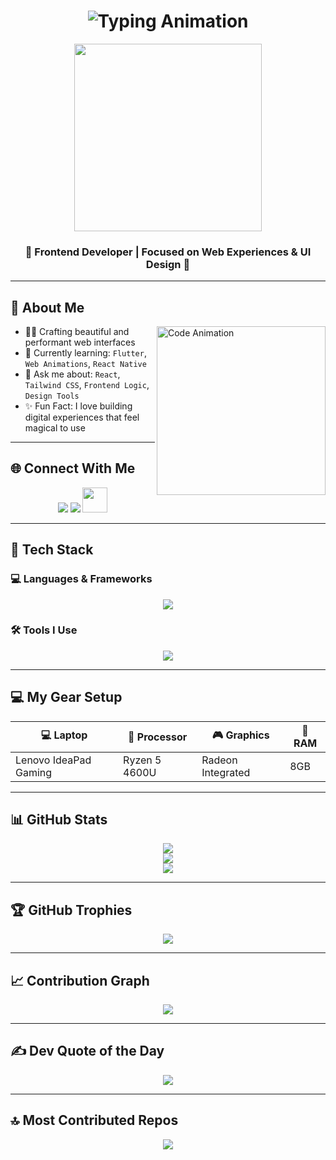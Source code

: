 <h1 align="center">
  <img src="https://readme-typing-svg.herokuapp.com?font=Fira+Code&size=25&pause=1000&center=true&vCenter=true&width=500&lines=Hi+I'm+Deepakkumar!;Frontend+Developer;App+Developer;Turning+Ideas+Into+Digital+Experiences+💡;Let's+Build+Something+Amazing+🚀" alt="Typing Animation" />
</h1>

<p align="center">
  <img src="https://sdmntprnorthcentralus.oaiusercontent.com/files/00000000-b6b4-622f-872a-5751bc00ab93/raw?se=2025-04-14T13%3A11%3A51Z&sp=r&sv=2024-08-04&sr=b&scid=340f5a2f-1602-5b7d-9059-0d94c97d9631&skoid=de76bc29-7017-43d4-8d90-7a49512bae0f&sktid=a48cca56-e6da-484e-a814-9c849652bcb3&skt=2025-04-14T04%3A31%3A44Z&ske=2025-04-15T04%3A31%3A44Z&sks=b&skv=2024-08-04&sig=ezuu0/sMX16nCzIb1CbrBSBzRmS19lRz02rQZRvhljE%3D" width="300" />
</p>

<h3 align="center">
  <strong>🚀 Frontend Developer | Focused on Web Experiences & UI Design 🎨</strong>
</h3>

---

## 🧠 About Me

<img align="right" src="https://mir-s3-cdn-cf.behance.net/project_modules/source/06f21a161921919.63cd7887d0a70.gif" width="270" alt="Code Animation" />

- 👨‍💻 Crafting beautiful and performant web interfaces  
- 🌱 Currently learning: `Flutter`, `Web Animations`, `React Native`  
- 💬 Ask me about: `React`, `Tailwind CSS`, `Frontend Logic`, `Design Tools`  
- ✨ Fun Fact: I love building digital experiences that feel magical to use  

---

## 🌐 Connect With Me

<p align="center">
  <a href="mailto:deepakviji5556@gmail.com"><img src="https://skillicons.dev/icons?i=gmail" /></a>
  <a href="https://www.linkedin.com/public-profile/settings?lipi=urn%3Ali%3Apage%3Ad_flagship3_profile_self_edit_contact-info%3BfysJZ5rrRoSKhB%2Bh5%2Fu6ag%3D%3D" target="_blank"><img src="https://skillicons.dev/icons?i=linkedin" /></a>
  <a href="https://deepakportfolioo.web.app/" target="_blank"><img src="https://cdn-icons-png.flaticon.com/512/841/841364.png" width="40" /></a>
</p>

---

## 🧰 Tech Stack

### 💻 Languages & Frameworks
<p align="center">
  <img src="https://skillicons.dev/icons?i=html,css,js,dart,java,react,flutter,tailwind,bootstrap" />
</p>

### 🛠️ Tools I Use
<p align="center">
  <img src="https://skillicons.dev/icons?i=git,github,vscode,figma,canva,npm,webpack" />
</p>

---

## 💻 My Gear Setup

| 💻 Laptop             | 🧠 Processor   | 🎮 Graphics         | 🔋 RAM   |
|-----------------------|----------------|----------------------|----------|
| Lenovo IdeaPad Gaming | Ryzen 5 4600U  | Radeon Integrated    | 8GB      |

---

## 📊 GitHub Stats

<p align="center">
  <img src="https://github-readme-stats.vercel.app/api?username=Deepak5556&theme=radical&show_icons=true&hide_border=false&include_all_commits=true&count_private=true" />
  <br/>
  <img src="https://github-readme-streak-stats.herokuapp.com/?user=Deepak5556&theme=radical&hide_border=false" />
  <br/>
  <img src="https://github-readme-stats.vercel.app/api/top-langs/?username=Deepak5556&theme=radical&layout=compact&hide_border=false" />
</p>

---

## 🏆 GitHub Trophies

<p align="center">
  <img src="https://github-profile-trophy.vercel.app/?username=Deepak5556&theme=gruvbox&no-frame=false&no-bg=true&margin-w=15" />
</p>

---

## 📈 Contribution Graph

<p align="center">
  <img src="https://github-readme-activity-graph.vercel.app/graph?username=Deepak5556&theme=react-dark&bg_color=1d1d1d&color=00bcd4&line=00f5a0&point=f5a623&area=true&hide_border=true" />
</p>

---

## ✍️ Dev Quote of the Day

<p align="center">
  <img src="https://quotes-github-readme.vercel.app/api?type=horizontal&theme=dark" />
</p>

---
## 🔝 Most Contributed Repos

<p align="center">
  <img src="https://github-contributor-stats.vercel.app/api?username=Deepak5556&limit=5&theme=dark&combine_all_yearly_contributions=true" />
</p>
